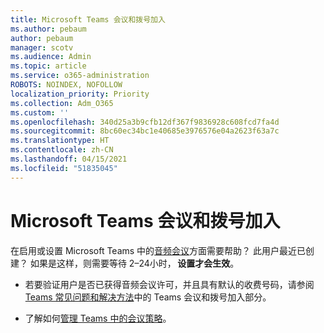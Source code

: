 ```yaml
---
title: Microsoft Teams 会议和拨号加入
ms.author: pebaum
author: pebaum
manager: scotv
ms.audience: Admin
ms.topic: article
ms.service: o365-administration
ROBOTS: NOINDEX, NOFOLLOW
localization_priority: Priority
ms.collection: Adm_O365
ms.custom: ''
ms.openlocfilehash: 340d25a3b9cfb12df367f9836928c608fcd7fa4d
ms.sourcegitcommit: 8bc60ec34bc1e40685e3976576e04a2623f63a7c
ms.translationtype: HT
ms.contentlocale: zh-CN
ms.lasthandoff: 04/15/2021
ms.locfileid: "51835045"
---
```

# <a name="microsoft-teams-meetings-and-dial-in"></a>Microsoft Teams 会议和拨号加入

在启用或设置 Microsoft Teams 中的[音频会议](https://docs.microsoft.com/microsoftteams/audio-conferencing-in-office-365)方面需要帮助？ 此用户最近已创建？ 如果是这样，则需要等待 2–24小时， **设置才会生效**。

- 若要验证用户是否已获得音频会议许可，并且具有默认的收费号码，请参阅 [Teams 常见问题和解决方法](https://docs.microsoft.com/microsoftteams/known-issues)中的 Teams 会议和拨号加入部分。

- 了解如何[管理 Teams 中的会议策略](https://docs.microsoft.com/microsoftteams/meeting-policies-in-teams)。 

